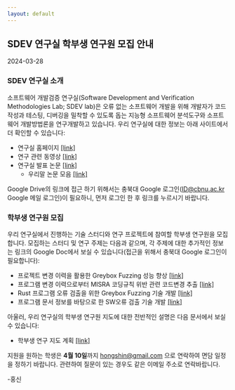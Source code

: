 ```yaml
---
layout: default
---
```

## SDEV 연구실 학부생 연구원 모집 안내 

2024-03-28

### SDEV 연구실 소개 

소프트웨어 개발검증 연구실(Software Development and Verification Methodologies Lab; SDEV lab)은 오류 없는 소프트웨어 개발을 위해 개발자가 코드 작성과 테스팅, 디버깅을 밀착할 수 있도록 돕는 지능형 소프트웨어 분석도구와 소프트웨어 개발방법론을 연구개발하고 있습니다. 우리 연구실에 대한 정보는 아래 사이트에서 더 확인할 수 있습니다:

* 연구실 홈페이지 [\[link\]](http://sdevlab.github.io)
* 연구 관련 동영상 [\[link\]](http://youtube.com/@hongshin)
* 연구실 발표 논문 [\[link\]](https://hongshin.github.io/publications/)
  - 우리말 논문 모음 [\[link\]](https://drive.google.com/drive/folders/1U9kLfIvlFaR_8bv-N2WCj2FEBaAmoPhn?usp=sharing)
  
Google Drive의 링크에 접근 하기 위해서는 충북대 Google 로그인(ID@cbnu.ac.kr Google 메일 로그인)이 필요하니, 먼저 로그인 한 후 링크를 누르시기 바랍니다.

### 학부생 연구원 모집

우리 연구실에서 진행하는 기술 스터디와 연구 프로젝트에 참여할 학부생 연구원을 모집합니다.
모집하는 스터디 및 연구 주제는 다음과 같으며, 각 주제에 대한 추가적인 정보는 링크의 Google Doc에서 보실 수 있습니다(접근을 위해서 충북대 Google 로그인이 필요합니다):

*	프로젝트 변경 이력을 활용한 Greybox Fuzzing 성능 향상 [\[link\]](https://docs.google.com/document/d/1H-gsHgbi8nE8AALpQ9kv2K7_c3Yn5bvjMc6gM8rzCwU/edit#bookmark=id.c0qtxvzdigsy)
*	프로그램 변경 이력으로부터 MISRA 코딩규칙 위반 관련 코드변경 추출 [\[link\]](https://docs.google.com/document/d/1H-gsHgbi8nE8AALpQ9kv2K7_c3Yn5bvjMc6gM8rzCwU/edit#bookmark=id.dz5rz8y7bnk)
*	Rust 프로그램 오류 검출을 위한 Greybox Fuzzing 기술 개발 [\[link\]](https://docs.google.com/document/d/1H-gsHgbi8nE8AALpQ9kv2K7_c3Yn5bvjMc6gM8rzCwU/edit#bookmark=id.h8xsoggjcps9)
*	프로그램 문서 정보를 바탕으로 한 SW오류 검출 기술 개발 [\[link\]](https://docs.google.com/document/d/1H-gsHgbi8nE8AALpQ9kv2K7_c3Yn5bvjMc6gM8rzCwU/edit#bookmark=id.pi04lguzcm8o)

아울러, 우리 연구실의 학부생 연구원 지도에 대한 전반적인 설명은 다음 문서에서 보실 수 있습니다:

* 학부생 연구 지도 계획 [\[link\]](https://docs.google.com/document/d/1mofKEVhebeZiicUMGyAn7KjlB_UqZi3G2_fvsuzpWzM/edit?usp=sharing)

지원을 원하는 학생은 **4월 10일**까지 [hongshin@gmail.com](mailto:hongshin@gmail.com) 으로 연락하여 면담 일정을 정하기 바랍니다. 관련하여 질문이 있는 경우도 같은 이메일 주소로 연락바랍니다.

-홍신
